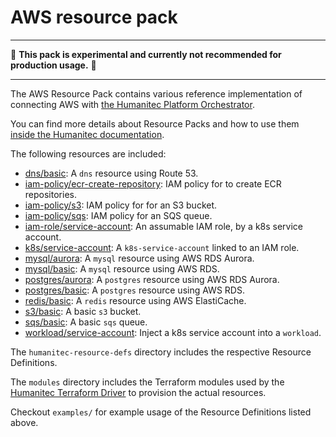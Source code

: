 # AWS resource pack

---

:construction: __This pack is experimental and currently not recommended for production usage.__ :construction:

---

The AWS Resource Pack contains various reference implementation of connecting AWS with [the Humanitec Platform Orchestrator](https://developer.humanitec.com/platform-orchestrator/overview/).

You can find more details about Resource Packs and how to use them [inside the Humanitec documentation](https://developer.humanitec.com/platform-orchestrator/resources/resource-packs/).

The following resources are included:

* [dns/basic](./humanitec-resource-defs/dns/basic): A `dns` resource using Route 53.
* [iam-policy/ecr-create-repository](./humanitec-resource-defs/iam-policy/ecr-create-repository): IAM policy for to create ECR repositories.
* [iam-policy/s3](./humanitec-resource-defs/iam-policy/s3): IAM policy for for an S3 bucket.
* [iam-policy/sqs](./humanitec-resource-defs/iam-policy/sqs): IAM policy for an SQS queue.
* [iam-role/service-account](./humanitec-resource-defs/iam-role/service-account): An assumable IAM role, by a k8s service account.
* [k8s/service-account](./humanitec-resource-defs/k8s/service-account): A `k8s-service-account` linked to an IAM role.
* [mysql/aurora](./humanitec-resource-defs/rds/aurora): A `mysql` resource using AWS RDS Aurora.
* [mysql/basic](./humanitec-resource-defs/rds/basic): A `mysql` resource using AWS RDS.
* [postgres/aurora](./humanitec-resource-defs/rds/aurora): A `postgres` resource using AWS RDS Aurora.
* [postgres/basic](./humanitec-resource-defs/rds/basic): A `postgres` resource using AWS RDS.
* [redis/basic](./humanitec-resource-defs/redis/basic): A `redis` resource using AWS ElastiCache.
* [s3/basic](./humanitec-resource-defs/s3/basic): A basic `s3` bucket.
* [sqs/basic](./humanitec-resource-defs/sqs/basic): A basic `sqs` queue.
* [workload/service-account](./humanitec-resource-defs/workload/service-account): Inject a k8s service account into a `workload`.

The `humanitec-resource-defs` directory includes the respective Resource Definitions.

The `modules` directory includes the Terraform modules used by the [Humanitec Terraform Driver](https://developer.humanitec.com/integration-and-extensions/drivers/generic-drivers/terraform/) to provision the actual resources.

Checkout `examples/` for example usage of the Resource Definitions listed above.

